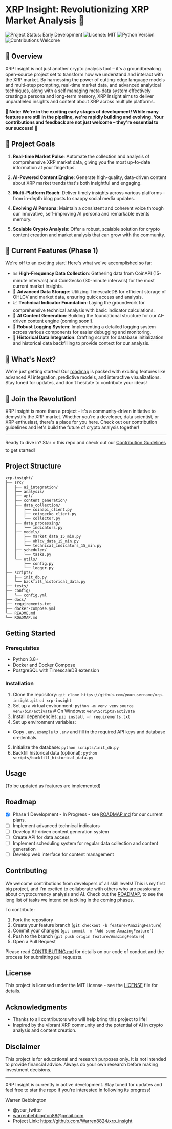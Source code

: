 # XRP Insight: Revolutionizing XRP Market Analysis 🚀

![Project Status: Early Development](https://img.shields.io/badge/Project%20Status-Early%20Development-yellow)
![License: MIT](https://img.shields.io/badge/License-MIT-blue.svg)
![Python Version](https://img.shields.io/badge/python-3.8%2B-brightgreen)
![Contributions Welcome](https://img.shields.io/badge/contributions-welcome-brightgreen.svg)

## 🌟 Overview

XRP Insight is not just another crypto analysis tool – it's a groundbreaking open-source project set to transform how we understand and interact with the XRP market. By harnessing the power of cutting-edge language models and multi-step prompting, real-time market data, and advanced analytical techniques, along with a self managing meta-data system effectively creating a persona and long-term memory, XRP Insight aims to deliver unparalleled insights and content about XRP across multiple platforms.

**🚧 Note: We're in the exciting early stages of development! While many features are still in the pipeline, we're rapidly building and evolving. Your contributions and feedback are not just welcome – they're essential to our success! 🚧**

## 🎯 Project Goals

1. **Real-time Market Pulse**: Automate the collection and analysis of comprehensive XRP market data, giving you the most up-to-date information at your fingertips.

2. **AI-Powered Content Engine**: Generate high-quality, data-driven content about XRP market trends that's both insightful and engaging.

3. **Multi-Platform Reach**: Deliver timely insights across various platforms – from in-depth blog posts to snappy social media updates.

4. **Evolving AI Persona**: Maintain a consistent and coherent voice through our innovative, self-improving AI persona and remarkable events memory.

5. **Scalable Crypto Analysis**: Offer a robust, scalable solution for crypto content creation and market analysis that can grow with the community.

## 🚀 Current Features (Phase 1)

We're off to an exciting start! Here's what we've accomplished so far:

- 📊 **High-Frequency Data Collection**: Gathering data from CoinAPI (15-minute intervals) and CoinGecko (30-minute intervals) for the most current market insights.
- 💾 **Advanced Data Storage**: Utilizing TimescaleDB for efficient storage of OHLCV and market data, ensuring quick access and analysis.
- 📈 **Technical Indicator Foundation**: Laying the groundwork for comprehensive technical analysis with basic indicator calculations.
- 🤖 **AI Content Generation**: Building the foundational structure for our AI-driven content engine (coming soon!).
- 📝 **Robust Logging System**: Implementing a detailed logging system across various components for easier debugging and monitoring.
- 🔄 **Historical Data Integration**: Crafting scripts for database initialization and historical data backfilling to provide context for our analysis.

## 🌈 What's Next?

We're just getting started! Our [roadmap](docs/ROADMAP.md) is packed with exciting features like advanced AI integration, predictive models, and interactive visualizations. Stay tuned for updates, and don't hesitate to contribute your ideas!

## 🤝 Join the Revolution!

XRP Insight is more than a project – it's a community-driven initiative to demystify the XRP market. Whether you're a developer, data scientist, or XRP enthusiast, there's a place for you here. Check out our contribution guidelines and let's build the future of crypto analysis together!

---

Ready to dive in? Star ⭐ this repo and check out our [Contribution Guidelines](CONTRIBUTING.md) to get started!

## Project Structure

```
xrp-insight/
├── src/
│   ├── ai_integration/
│   ├── analysis/
│   ├── api/
│   ├── content_generation/
│   ├── data_collection/
│   │   ├── coinapi_client.py
│   │   ├── coingecko_client.py
│   │   └── collector.py
│   ├── data_processing/
│   │   └── indicators.py
│   ├── models/
│   │   ├── market_data_15_min.py
│   │   ├── ohlcv_data_15_min.py
│   │   └── technical_indicators_15_min.py
│   ├── scheduler/
│   │   └── tasks.py
│   └── utils/
│       ├── config.py
│       └── logger.py
├── scripts/
│   ├── init_db.py
│   └── backfill_historical_data.py
├── tests/
├── config/
│   └── config.yml
├── docs/
├── requirements.txt
├── docker-compose.yml
└── README.md
└── ROADMAP.md
```

## Getting Started

### Prerequisites

- Python 3.8+
- Docker and Docker Compose
- PostgreSQL with TimescaleDB extension

### Installation

1. Clone the repository: `git clone https://github.com/yourusername/xrp-insight.git`
`cd xrp-insight`
2. Set up a virtual environment: `python -m venv venv` `source venv/bin/activate`  # On Windows: `venv\Scripts\activate`
3. Install dependencies: `pip install -r requirements.txt`
4. Set up environment variables:
- Copy `.env.example` to `.env` and fill in the required API keys and database credentials.

5. Initialize the database: `python scripts/init_db.py`
6. Backfill historical data (optional): `python scripts/backfill_historical_data.py`

## Usage

(To be updated as features are implemented)

## Roadmap

- [x] Phase 1 Development - In Progress - see [ROADMAP.md](docs/ROADMAP.md) for our current plans.
- [ ] Implement advanced technical indicators
- [ ] Develop AI-driven content generation system
- [ ] Create API for data access
- [ ] Implement scheduling system for regular data collection and content generation
- [ ] Develop web interface for content management

## Contributing

We welcome contributions from developers of all skill levels! This is my first big project, and I'm excited to collaborate with others who are passionate about cryptocurrency analysis and AI. Check out the [ROADMAP](ROADMAP.md), to see the long list of tasks we intend on tackling in the coming phases.

To contribute:

1. Fork the repository
2. Create your feature branch (`git checkout -b feature/AmazingFeature`)
3. Commit your changes (`git commit -m 'Add some AmazingFeature'`)
4. Push to the branch (`git push origin feature/AmazingFeature`)
5. Open a Pull Request

Please read [CONTRIBUTING.md](CONTRIBUTING.md) for details on our code of conduct and the process for submitting pull requests.

## License

This project is licensed under the MIT License - see the [LICENSE](LICENSE) file for details.

## Acknowledgments

- Thanks to all contributors who will help bring this project to life!
- Inspired by the vibrant XRP community and the potential of AI in crypto analysis and content creation.

## Disclaimer

This project is for educational and research purposes only. It is not intended to provide financial advice. Always do your own research before making investment decisions.

---

XRP Insight is currently in active development. Stay tuned for updates and feel free to star the repo if you're interested in following its progress!

Warren Bebbington 
- @your_twitter 
- warrenbebbington88@gmail.com
- Project Link: https://github.com/Warren8824/xrp_insight

